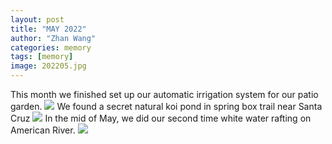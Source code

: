 ```yaml
---
layout: post
title: "MAY 2022"
author: "Zhan Wang"
categories: memory
tags: [memory]
image: 202205.jpg
---
```


<div class="article">
This month we finished set up our automatic irrigation system for our patio garden.
<image src="../assets/img/202205/garden.jpg"></image>
We found a secret natural koi pond in spring box trail near Santa Cruz
<image src="../assets/img/202205/koipond.jpg"></image>
In the mid of May, we did our second time white water rafting on American River.
<image src="../assets/img/202205/rafting.jpg"></image>
</div>
